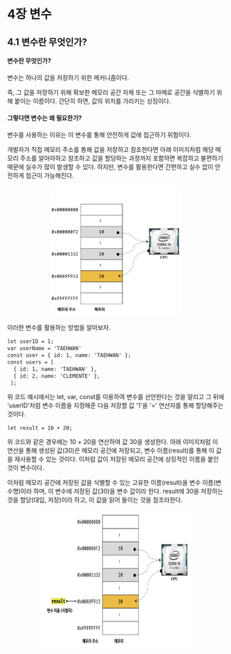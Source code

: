 # 4장 변수

## 4.1 변수란 무엇인가?

#### 변수란 무엇인가?

변수는 하나의 값을 저장하기 위한 메커니즘이다.

즉, 그 값을 저장하기 위해 확보한 메모리 공간 자체 또는 그 마메로 공간을 식별하기 위해 붙이는 이름이다.
간단히 하면, 값의 위치를 가리키는 상징이다.

#### 그렇다면 변수는 왜 필요한가?

변수를 사용하는 이유는 이 변수를 통해 안전하게 값에 접근하기 위함이다.

개발자가 직접 메모리 주소를 통해 값을 저장하고 참조한다면 아래 이미지처럼 해당 메모리 주소를 알아야하고 참조하고 값을 할당하는 과정까지 포함하면 복잡하고 불편하기 때문에 실수가 많이 발생할 수 있다. 하지만, 변수를 활용한다면 간편하고 실수 없이 안전하게 접근이 가능해진다.

<div align="center">
  <img src = "./image/memory_address.png" width="300" height="300"/>
</div>

이러한 변수를 활용하는 방법을 알아보자.

```
let userID = 1;
var userName = 'TAEHWAN'
const user = { id: 1, name: 'TAEHWAN' };
const users = [
  { id: 1, name: 'TAEHWAN' },
  { id: 2, name: 'CLEMENTE' },
 ];
```

위 코드 예시에서는 let, var, const를 이용하여 변수를 선언한다는 것을 알리고 그 뒤에 'userID'처럼 변수 이름을 지정해준 다음 저장할 값 '1'을 '=' 연산자를 통해 할당해주는 것이다.

```
let result = 10 + 20;
```

위 코드와 같은 경우에는 10 + 20을 연산하여 값 30을 생성한다. 아래 이미지처럼 이 연산을 통해 생성된 값(30)은 메모리 공간에 저장되고, 변수 이름(result)를 통해 이 값을 재사용할 수 있는 것이다. 이처럼 값이 저장된 메모리 공간에 상징적인 이름을 붙인 것이 변수이다.

이처럼 메모리 공간에 저장된 값을 식별할 수 있는 고유한 이름(result)을 변수 이름(변수명)이라 하며, 이 변수에 저장된 값(30)을 변수 값이라 한다. result에 30을 저장하는 것을 할당(대입, 저장)이라 하고, 이 값을 읽어 들이는 것을 참조라한다.

<div align="center">
  <img src = "./image/variable_in_memory.png" width="350" height="320"/>
</div>
